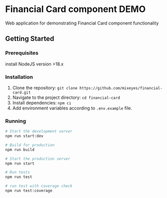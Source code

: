 # Financial Card component DEMO

Web application for demonstrating Financial Card component functionality

## Getting Started

### Prerequisites

install NodeJS version >18.x

### Installation

1. Clone the repository: `git clone https://github.com/mixeyes/financial-card.git`
2. Navigate to the project directory: `cd financial-card`
3. Install dependencies: `npm ci`
4. Add environment variables according to `.env.example` file.

### Running

```bash
# Start the development server
npm run start:dev

# Build for production
npm run build

# Start the production server
npm run start

# Run tests
npm run test

# run test with coverage check
npm run test:coverage
```

